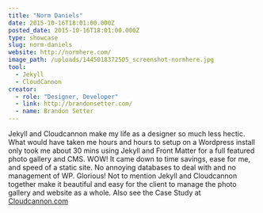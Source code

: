 ```yaml
---
title: "Norm Daniels"
date: 2015-10-16T18:01:00.000Z
posted_date: 2015-10-16T18:01:00.000Z
type: showcase
slug: norm-daniels
website: http://normhere.com/
image_path: /uploads/1445018372505_screenshot-normhere.jpg
tool:
  - Jekyll
  - CloudCannon
creator:
  - role: "Designer, Developer"
  - link: http://brandonsetter.com/
  - name: Brandon Setter
---
```

Jekyll and Cloudcannon make my life as a designer so much less hectic. What would have taken me hours and hours to setup on a Wordpress install only took me about 30 mins using Jekyll and Front Matter for a full featured photo gallery and CMS. WOW! It came down to time savings, ease for me, and speed of a static site. No annoying databases to deal with and no management of WP. Glorious! Not to mention Jekyll and Cloudcannon together make it beautiful and easy for the client to manage the photo gallery and website as a whole. Also see the Case Study at [Cloudcannon.com](http://cloudcannon.com/customers/brandon-setter/)

